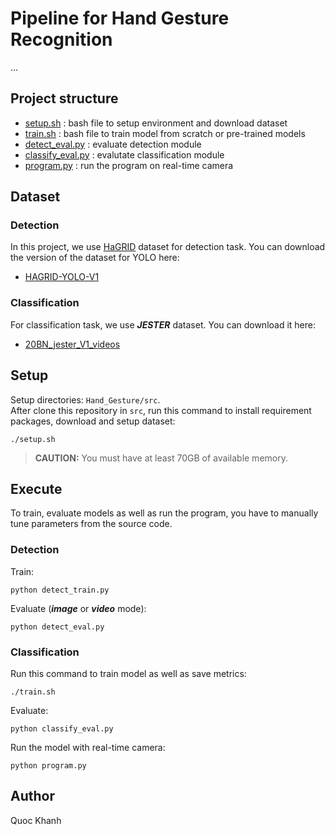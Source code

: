 # Pipeline for Hand Gesture Recognition
...

## Project structure
* [setup.sh](./setup.sh)                    : bash file to setup environment and download dataset
* [train.sh](./train.sh)                    : bash file to train model from scratch or pre-trained models
* [detect_eval.py](./detect_eval.py)        : evaluate detection module
* [classify_eval.py](./classify_eval.py)    : evalutate classification module
* [program.py](./program.py)                : run the program on real-time camera

## Dataset
### Detection
In this project, we use [HaGRID](https://github.com/hukenovs/hagrid) dataset for detection task. You can download the version of the dataset for YOLO here:
* [HAGRID-YOLO-V1](https://www.kaggle.com/datasets/khnhoquc/hagrid-yolo-v1)

### Classification
For classification task, we use ***JESTER*** dataset. You can download it here:
* [20BN_jester_V1_videos](https://www.kaggle.com/datasets/kylecloud/20bn-jester-v1-videos)

## Setup
Setup directories: `Hand_Gesture/src`.  
After clone this repository in `src`, run this command to install requirement packages, download and setup dataset:
```
./setup.sh
```
> **CAUTION:** You must have at least 70GB of available memory.

## Execute
To train, evaluate models as well as run the program, you have to manually tune parameters from the source code.
### Detection
Train:
```
python detect_train.py
```
Evaluate (***image*** or ***video*** mode):
```
python detect_eval.py
```
### Classification
Run this command to train model as well as save metrics:
```
./train.sh
```
Evaluate:
```
python classify_eval.py
```
Run the model with real-time camera:
```
python program.py
```

## Author
Quoc Khanh